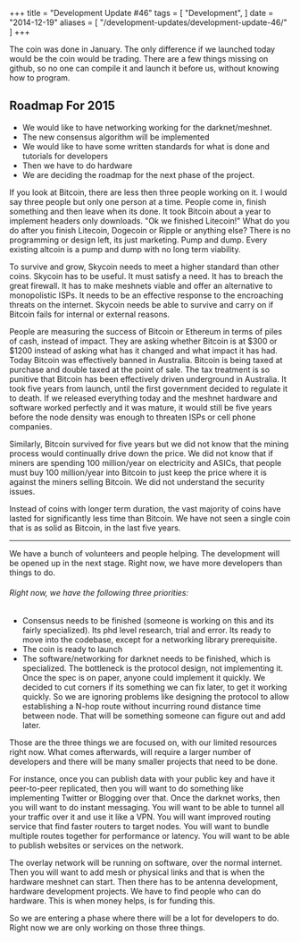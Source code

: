 +++
title = "Development Update #46"
tags = [
    "Development",
]
date = "2014-12-19"
aliases = [
	"/development-updates/development-update-46/"
]
+++

The coin was done in January. The only difference if we launched today would be the coin would be trading. There are a few things missing on github, so no one can compile it and launch it before us, without knowing how to program.

## Roadmap For 2015
- We would like to have networking working for the darknet/meshnet.
- The new consensus algorithm will be implemented
- We would like to have some written standards for what is done and tutorials for developers
- Then we have to do hardware
- We are deciding the roadmap for the next phase of the project.

If you look at Bitcoin, there are less then three people working on it. I would say three people but only one person at a time. People come in, finish something and then leave when its done. It took Bitcoin about a year to implement headers only downloads. "Ok we finished Litecoin!" What do you do after you finish Litecoin, Dogecoin or Ripple or anything else? There is no programming or design left, its just marketing. Pump and dump. Every existing altcoin is a pump and dump with no long term viability.

To survive and grow, Skycoin needs to meet a higher standard than other coins. Skycoin has to be useful. It must satisfy a need. It has to breach the great firewall. It has to make meshnets viable and offer an alternative to monopolistic ISPs. It needs to be an effective response to the encroaching threats on the internet. Skycoin needs be able to survive and carry on if Bitcoin fails for internal or external reasons.

People are measuring the success of Bitcoin or Ethereum in terms of piles of cash, instead of impact. They are asking whether Bitcoin is at $300 or $1200 instead of asking what has it changed and what impact it has had. Today Bitcoin was effectively banned in Australia. Bitcoin is being taxed at purchase and double taxed at the point of sale. The tax treatment is so punitive that Bitcoin has been effectively driven underground in Australia. It took five years from launch, until the first government decided to regulate it to death. If we released everything today and the meshnet hardware and software worked perfectly and it was mature, it would still be five years before the node density was enough to threaten ISPs or cell phone companies.

Similarly, Bitcoin survived for five years but we did not know that the mining process would continually drive down the price. We did not know that if miners are spending 100 million/year on electricity and ASICs, that people must buy 100 million/year into Bitcoin to just keep the price where it is against the miners selling Bitcoin. We did not understand the security issues.

Instead of coins with longer term duration, the vast majority of coins have lasted for significantly less time than Bitcoin. We have not seen a single coin that is as solid as Bitcoin, in the last five years.

___

We have a bunch of volunteers and people helping. The development will be opened up in the next stage. Right now, we have more developers than things to do.

###### Right now, we have the following three priorities:
- Consensus needs to be finished (someone is working on this and its fairly specialized). Its phd level research, trial and error. Its ready to move into the codebase, except for a networking library prerequisite.
- The coin is ready to launch
- The software/networking for darknet needs to be finished, which is specialized. The bottleneck is the protocol design, not implementing it. Once the spec is on paper, anyone could implement it quickly. We decided to cut corners if its something we can fix later, to get it working quickly. So we are ignoring problems like designing the protocol to allow establishing a N-hop route without incurring round distance time between node. That will be something someone can figure out and add later.

Those are the three things we are focused on, with our limited resources right now. What comes afterwards, will require a larger number of developers and there will be many smaller projects that need to be done.

For instance, once you can publish data with your public key and have it peer-to-peer replicated, then you will want to do something like implementing Twitter or Blogging over that. Once the darknet works, then you will want to do instant messaging. You will want to be able to tunnel all your traffic over it and use it like a VPN. You will want improved routing service that find faster routers to target nodes. You will want to bundle multiple routes together for performance or latency. You will want to be able to publish websites or services on the network.

The overlay network will be running on software, over the normal internet. Then you will want to add mesh or physical links and that is when the hardware meshnet can start. Then there has to be antenna development, hardware development projects. We have to find people who can do hardware. This is when money helps, is for funding this.

So we are entering a phase where there will be a lot for developers to do. Right now we are only working on those three things.

